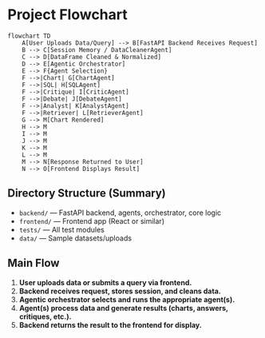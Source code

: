 # Project Flowchart

```mermaid
flowchart TD
    A[User Uploads Data/Query] --> B[FastAPI Backend Receives Request]
    B --> C[Session Memory / DataCleanerAgent]
    C --> D[DataFrame Cleaned & Normalized]
    D --> E[Agentic Orchestrator]
    E --> F{Agent Selection}
    F -->|Chart| G[ChartAgent]
    F -->|SQL| H[SQLAgent]
    F -->|Critique| I[CriticAgent]
    F -->|Debate| J[DebateAgent]
    F -->|Analyst| K[AnalystAgent]
    F -->|Retriever| L[RetrieverAgent]
    G --> M[Chart Rendered]
    H --> M
    I --> M
    J --> M
    K --> M
    L --> M
    M --> N[Response Returned to User]
    N --> O[Frontend Displays Result]
```

## Directory Structure (Summary)

- `backend/` — FastAPI backend, agents, orchestrator, core logic
- `frontend/` — Frontend app (React or similar)
- `tests/` — All test modules
- `data/` — Sample datasets/uploads

## Main Flow

1. **User uploads data or submits a query via frontend.**
2. **Backend receives request, stores session, and cleans data.**
3. **Agentic orchestrator selects and runs the appropriate agent(s).**
4. **Agent(s) process data and generate results (charts, answers, critiques, etc.).**
5. **Backend returns the result to the frontend for display.**
